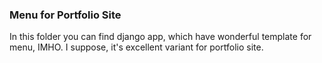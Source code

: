 ### Menu for Portfolio Site
In this folder you can find django app, which have wonderful template for menu, IMHO.
I suppose, it's excellent variant for portfolio site.